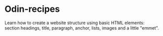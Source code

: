 
# Odin-recipes

Learn how to create a website structure using basic HTML elements: section headings, title, paragraph, anchor, lists, images and a little "emmet".
